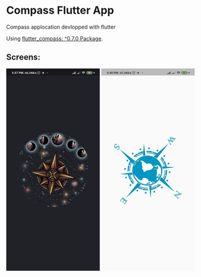 # Compass Flutter App


Compass applocation devlopped with flutter

Using [flutter_compass: ^0.7.0 Package](https://pub.dev/packages/flutter_compass).

## Screens:
 
 <p align="center">
  <img src="https://github.com/nizarzitouni/FlutterCompass/blob/master/screenshots/ss1.jpg" width="250"/>
  <img src="https://github.com/nizarzitouni/FlutterCompass/blob/master/screenshots/ss2.jpg" width="250"/>
</p>
